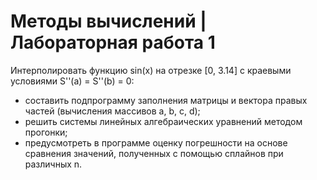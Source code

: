 # Методы вычислений | Лабораторная работа 1

Интерполировать функцию sin(x) на отрезке [0, 3.14] с краевыми условиями S''(a) = S''(b) = 0:
- составить подпрограмму заполнения матрицы и вектора правых частей (вычисления массивов a, b, c, d);
- решить системы линейных алгебраических уравнений методом прогонки;
- предусмотреть в программе оценку погрешности на основе сравнения значений, полученных с помощью сплайнов при различных n. 
